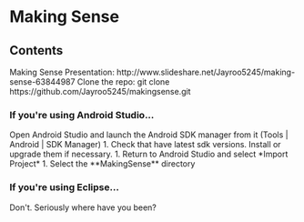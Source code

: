 <h1>Making Sense</h1>

<h2>Contents</h2>
Making Sense Presentation: http://www.slideshare.net/Jayroo5245/making-sense-63844987
Clone the repo: git clone https://github.com/Jayroo5245/makingsense.git
<h3>If you're using Android Studio...</h3>
Open Android Studio and launch the Android SDK manager from it (Tools | Android | SDK Manager)
1. Check that have latest sdk versions. Install or upgrade them if necessary.
1. Return to Android Studio and select *Import Project*
1. Select the **MakingSense** directory

<h3>If you're using Eclipse...</h3>
Don't. Seriously where have you been?



